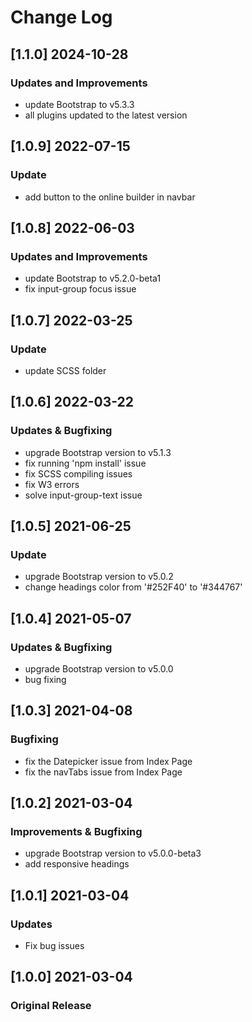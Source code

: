 # Change Log

## [1.1.0] 2024-10-28

### Updates and Improvements

- update Bootstrap to v5.3.3
- all plugins updated to the latest version

## [1.0.9] 2022-07-15

### Update

- add button to the online builder in navbar

## [1.0.8] 2022-06-03

### Updates and Improvements

- update Bootstrap to v5.2.0-beta1
- fix input-group focus issue

## [1.0.7] 2022-03-25

### Update

- update SCSS folder

## [1.0.6] 2022-03-22

### Updates & Bugfixing

- upgrade Bootstrap version to v5.1.3
- fix running 'npm install' issue
- fix SCSS compiling issues
- fix W3 errors
- solve input-group-text issue

## [1.0.5] 2021-06-25

### Update

- upgrade Bootstrap version to v5.0.2
- change headings color from '#252F40' to '#344767'

## [1.0.4] 2021-05-07

### Updates & Bugfixing

- upgrade Bootstrap version to v5.0.0
- bug fixing

## [1.0.3] 2021-04-08

### Bugfixing

- fix the Datepicker issue from Index Page
- fix the navTabs issue from Index Page

## [1.0.2] 2021-03-04

### Improvements & Bugfixing

- upgrade Bootstrap version to v5.0.0-beta3
- add responsive headings

## [1.0.1] 2021-03-04

### Updates

- Fix bug issues

## [1.0.0] 2021-03-04

### Original Release
